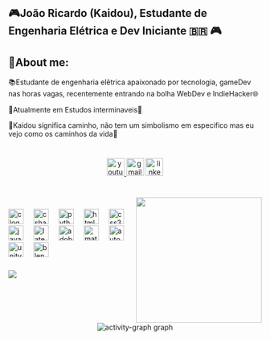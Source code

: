 <h2 align="left">🎮João Ricardo (Kaidou), Estudante de Engenharia Elétrica e Dev Iniciante 🇧🇷 🎮</h2>
<h2 align="left">🔔About me:</h2> 
<p>📚Estudante de engenharia elêtrica apaixonado por tecnologia, gameDev nas horas vagas, recentemente entrando na bolha WebDev e IndieHacker🌐</p>
<p>📜Atualmente em Estudos interminaveis📜</p>
<p>🧿Kaidou significa caminho, não tem um simbolismo em especifico mas eu vejo como os caminhos da vida🧿</p>

###

<br clear="both">

<div align="center">
  <a href="https://www.youtube.com/channel/UC3b-XsIMFAcDTk1W71zq7rg" target="_blank">
    <img src="https://img.shields.io/static/v1?message=Youtube&logo=youtube&label=&color=FF0000&logoColor=white&labelColor=&style=for-the-badge" height="35" alt="youtube logo"  />
  </a>
  <img src="https://img.shields.io/static/v1?message=kaidogamedev@gmail.com&logo=gmail&label=&color=D14836&logoColor=D14836&labelColor=fff&style=for-the-badge" height="35" alt="gmail logo"  />
  <a href="https://www.linkedin.com/in/jo%C3%A3o-ricardo-almeida-11150517a/" target="_blank">
    <img src="https://img.shields.io/static/v1?message=LinkedIn&logo=linkedin&label=&color=0077B5&logoColor=white&labelColor=&style=for-the-badge" height="35" alt="linkedin logo"  />
  </a>
</div>

###

<br clear="both">

<img align="right" height="250" src="https://media4.giphy.com/media/v1.Y2lkPTc5MGI3NjExbDE3OGJ0bW1maTluanI1aDR5ZzdmYTdmY2R1NW9ybXcyMmpqMzUyNCZlcD12MV9pbnRlcm5hbF9naWZfYnlfaWQmY3Q9Zw/2IudUHdI075HL02Pkk/giphy.gif"  />

###

<div align="left">
  <img src="https://cdn.jsdelivr.net/gh/devicons/devicon/icons/c/c-original.svg" height="30" alt="c logo"  />
  <img width="12" />
  <img src="https://cdn.jsdelivr.net/gh/devicons/devicon/icons/csharp/csharp-original.svg" height="30" alt="csharp logo"  />
  <img width="12" />
  <img src="https://cdn.jsdelivr.net/gh/devicons/devicon/icons/python/python-original.svg" height="30" alt="python logo"  />
  <img width="12" />
  <img src="https://cdn.jsdelivr.net/gh/devicons/devicon/icons/html5/html5-original.svg" height="30" alt="html5 logo"  />
  <img width="12" />
  <img src="https://cdn.jsdelivr.net/gh/devicons/devicon/icons/css3/css3-original.svg" height="30" alt="css3 logo"  />
  <img width="12" />
  <img src="https://cdn.jsdelivr.net/gh/devicons/devicon/icons/javascript/javascript-original.svg" height="30" alt="javascript logo"  />
  <img width="12" />
  <img src="https://cdn.simpleicons.org/latex/008080" height="30" alt="latex logo"  />
  <img width="12" />
  <img src="https://skillicons.dev/icons?i=ps" height="30" alt="adobephotoshop logo"  />
  <img width="12" />
  <img src="https://cdn.jsdelivr.net/gh/devicons/devicon/icons/matlab/matlab-original.svg" height="30" alt="matlab logo"  />
  <img width="12" />
  <img src="https://skillicons.dev/icons?i=autocad" height="30" alt="autocad logo"  />
  <img width="12" />
  <img src="https://skillicons.dev/icons?i=unity" height="30" alt="unity logo"  />
  <img width="12" />
  <img src="https://cdn.jsdelivr.net/gh/devicons/devicon/icons/blender/blender-original.svg" height="30" alt="blender logo"  />
</div>

###

<div align="left">
  <img src="https://visitor-badge.laobi.icu/badge?page_id=KaidoGameDev.KaidoGameDev&left_color=darkslategrey&right_color=crimson&left_text=Visiting%20Souls"  />
</div>

###

<br clear="both">

<div align="center">
  <img src="https://github-readme-activity-graph.vercel.app/graph?username=KaidoGameDev&theme=redical&area=true&radius=16&hide_border=false&hide_title=false" height="" alt="activity-graph graph"  />
</div>

###
